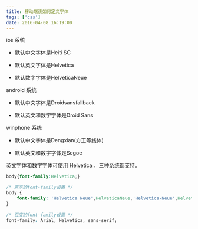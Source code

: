 ```yaml
---
title: 移动端该如何定义字体
tags: ['css']
date: 2016-04-08 16:19:00
---
```


ios 系统

*   默认中文字体是Heiti SC

*   默认英文字体是Helvetica

*   默认数字字体是HelveticaNeue

android 系统

*   默认中文字体是Droidsansfallback

*   默认英文和数字字体是Droid Sans

winphone 系统

*   默认中文字体是Dengxian(方正等线体)

*   默认英文和数字字体是Segoe

英文字体和数字字体可使用 Helvetica ，三种系统都支持。
``` css
body{font-family:Helvetica;}

/* 京东的font-family设置 */
body {
    font-family: 'Helvetica Neue',HelveticaNeue,'Helvetica-Neue',Helvetica,'BBAlpha Sans',sans-serif;
}
    
/* 百度的font-family设置 */
font-family: Arial, Helvetica, sans-serif;
```